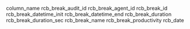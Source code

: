 column_name
rcb_break_audit_id
rcb_break_agent_id
rcb_break_id
rcb_break_datetime_init
rcb_break_datetime_end
rcb_break_duration
rcb_break_duration_sec
rcb_break_name
rcb_break_productivity
rcb_date
